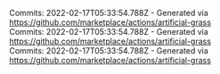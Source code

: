Commits: 2022-02-17T05:33:54.788Z - Generated via https://github.com/marketplace/actions/artificial-grass
<br>
Commits: 2022-02-17T05:33:54.788Z - Generated via https://github.com/marketplace/actions/artificial-grass
<br>
Commits: 2022-02-17T05:33:54.788Z - Generated via https://github.com/marketplace/actions/artificial-grass
<br>
